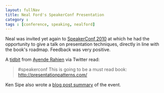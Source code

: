 ```yaml
---
layout: fullNav
title: Neal Ford's SpeakerConf Presentation
category : 
tags : [conference, speaking, nealford]
---
```

Neal was invited yet again to [SpeakerConf 2010](http://speakerconf.com/) at which he had the opportunity to give a talk on presentation techniques, directly in line with the book's roadmap. Feedback was very positive.

A [tidbit](http://twitter.com/ayende/status/8963508621) from [Ayende Rahien](http://ayende.com/blog/) via Twitter read:

> #speakerconf This is going to be a must read book: http://presentationpatterns.com/

Ken Sipe also wrote a [blog post summary](http://kensipe.blogspot.com/2010/02/speakerconf-2010.html) of the event.
